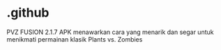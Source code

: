 # .github
PVZ FUSION 2.1.7 APK menawarkan cara yang menarik dan segar untuk menikmati permainan klasik Plants vs. Zombies
